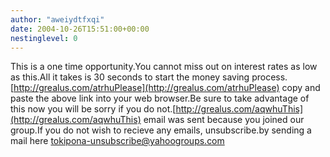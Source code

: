 ```yaml
---
author: "aweiydtfxqi"
date: 2004-10-26T15:51:00+00:00
nestinglevel: 0
---
```

This is a one time opportunity.You cannot miss out on interest rates as low as this.All it takes is 30 seconds to start the money saving process.[http://grealus.com/atrhuPlease](http://grealus.com/atrhuPlease) copy and paste the above link into your web browser.Be sure to take advantage of this now you will be sorry if you do not.[http://grealus.com/aqwhuThis](http://grealus.com/aqwhuThis) email was sent because you joined our group.If you do not wish to recieve any emails, unsubscribe.by sending a mail here [tokipona-unsubscribe@yahoogroups.com](mailto://tokipona-unsubscribe@yahoogroups.com)